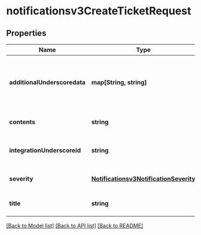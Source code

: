 # notificationsv3CreateTicketRequest

## Properties
Name | Type | Description | Notes
------------ | ------------- | ------------- | -------------
**additionalUnderscoredata** | **map[String, string]** | Optional: any additional data required to create the ticket | [optional] [default to null]
**contents** | **string** | Ticket body | [optional] [default to null]
**integrationUnderscoreid** | **string** | The ID of the ticketing integration | [optional] [default to null]
**severity** | [**Notificationsv3NotificationSeverity**](Notificationsv3NotificationSeverity.md) |  | [optional] [default to null]
**title** | **string** | The title of the ticket | [optional] [default to null]

[[Back to Model list]](../README.md#documentation-for-models) [[Back to API list]](../README.md#documentation-for-api-endpoints) [[Back to README]](../README.md)



